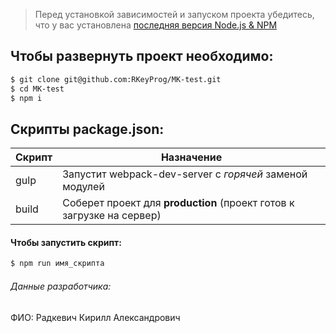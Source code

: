 > Перед установкой зависимостей и запуском проекта убедитесь, что у вас установлена [последняя версия Node.js & NPM](https://nodejs.org/en/download/current/)

##  Чтобы развернуть проект необходимо:
```sh
$ git clone git@github.com:RKeyProg/MK-test.git
$ cd MK-test
$ npm i
```

## Скрипты package.json:

| Скрипт | Назначение |
| ------ | ------ |
| gulp 	 | Запустит webpack-dev-server с _горячей_ заменой модулей |
| build  | Соберет проект для **production** (проект готов к загрузке на сервер) |

#### Чтобы запустить скрипт:
```sh
$ npm run имя_скрипта
```

###### Данные разработчика:

ФИО: Радкевич Кирилл Александрович